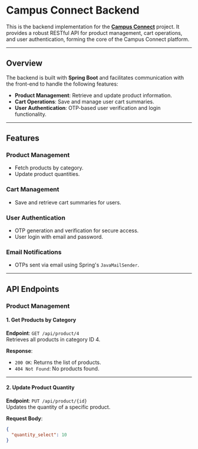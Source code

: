 # Campus Connect Backend

This is the backend implementation for the **[Campus Connect](https://github.com/LaavKush/campus-connect)** project. It provides a robust RESTful API for product management, cart operations, and user authentication, forming the core of the Campus Connect platform.

---

## Overview

The backend is built with **Spring Boot** and facilitates communication with the front-end to handle the following features:

- **Product Management**: Retrieve and update product information.
- **Cart Operations**: Save and manage user cart summaries.
- **User Authentication**: OTP-based user verification and login functionality.

---

## Features

### Product Management
- Fetch products by category.
- Update product quantities.

### Cart Management
- Save and retrieve cart summaries for users.

### User Authentication
- OTP generation and verification for secure access.
- User login with email and password.

### Email Notifications
- OTPs sent via email using Spring's `JavaMailSender`.

---

## API Endpoints

### **Product Management**

#### 1. Get Products by Category
**Endpoint**: `GET /api/product/4`  
Retrieves all products in category ID 4.

**Response**:  
- `200 OK`: Returns the list of products.  
- `404 Not Found`: No products found.

---

#### 2. Update Product Quantity
**Endpoint**: `PUT /api/product/{id}`  
Updates the quantity of a specific product.

**Request Body**:
```json
{
  "quantity_select": 10
}
